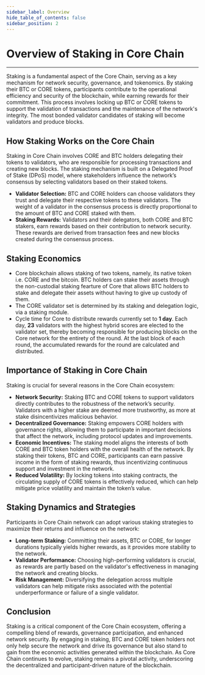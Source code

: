 ```yaml
---
sidebar_label: Overview
hide_table_of_contents: false
sidebar_position: 2
---
```


# Overview of Staking in Core Chain
---

Staking is a fundamental aspect of the Core Chain, serving as a key mechanism for network security, governance, and tokenomics. By staking their BTC or CORE tokens, participants contribute to the operational efficiency and security of the blockchain, while earning rewards for their commitment. This process involves locking up BTC or CORE tokens to support the validation of transactions and the maintenance of the network's integrity. The most bonded validator candidates of staking will become validators and produce blocks.

## How Staking Works on the Core Chain
Staking in Core Chain involves CORE and BTC holders delegating their tokens to validators, who are responsible for processing transactions and creating new blocks. The staking mechanism is built on a Delegated Proof of Stake (DPoS) model, where stakeholders influence the network’s consensus by selecting validators based on their staked tokens.

- **Validator Selection:** BTC and CORE holders can choose validators they trust and delegate their respective tokens to these validators. The weight of a validator in the consensus process is directly proportional to the amount of BTC and CORE staked with them.
- **Staking Rewards:** Validators and their delegators, both CORE and BTC stakers, earn rewards based on their contribution to network security. These rewards are derived from transaction fees and new blocks created during the consensus process.

## Staking Economics
* Core blockchain allows staking of two tokens, namely, its native token i.e. CORE and the bitcoin. BTC holders can stake their assets through the non-custodial staking fearture of Core that allows BTC holders to stake and delegate their assets without having to give up custody of them.
* The CORE validator set is determined by its staking and delegation logic, via a staking module.
* Cycle time for Core to distribute rewards currently set to **1 day**. Each day, **23** validators with the highest hybrid scores are elected to the validator set, thereby becoming responsible for producing blocks on the Core network for the entirety of the round. At the last block of each round, the accumulated rewards for the round are calculated and distributed.

## Importance of Staking in Core Chain
Staking is crucial for several reasons in the Core Chain ecosystem:

- **Network Security:** Staking BTC and CORE tokens to support validators directly contributes to the robustness of the network’s security. Validators with a higher stake are deemed more trustworthy, as more at stake disincentivizes malicious behavior.
- **Decentralized Governance:** Staking empowers CORE holders with governance rights, allowing them to participate in important decisions that affect the network, including protocol updates and improvements.
- **Economic Incentives:** The staking model aligns the interests of both CORE and BTC token holders with the overall health of the network. By staking their tokens, BTC and CORE, participants can earn passive income in the form of staking rewards, thus incentivizing continuous support and investment in the network.
- **Reduced Volatility:** By locking tokens into staking contracts, the circulating supply of CORE tokens is effectively reduced, which can help mitigate price volatility and maintain the token’s value.

## Staking Dynamics and Strategies
Participants in Core Chain network can adopt various staking strategies to maximize their returns and influence on the network:

- **Long-term Staking:** Committing their assets, BTC or CORE, for longer durations typically yields higher rewards, as it provides more stability to the network.
- **Validator Performance:** Choosing high-performing validators is crucial, as rewards are partly based on the validator's effectiveness in managing the network and creating blocks.
- **Risk Management:** Diversifying the delegation across multiple validators can help mitigate risks associated with the potential underperformance or failure of a single validator.

## Conclusion
Staking is a critical component of the Core Chain ecosystem, offering a compelling blend of rewards, governance participation, and enhanced network security. By engaging in staking, BTC and CORE token holders not only help secure the network and drive its governance but also stand to gain from the economic activities generated within the blockchain. As Core Chain continues to evolve, staking remains a pivotal activity, underscoring the decentralized and participant-driven nature of the blockchain.